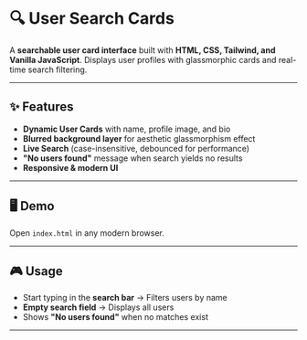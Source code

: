 # 🔍 User Search Cards

A **searchable user card interface** built with **HTML, CSS, Tailwind, and Vanilla JavaScript**. Displays user profiles with glassmorphic cards and real-time search filtering.

---

## ✨ Features
- **Dynamic User Cards** with name, profile image, and bio
- **Blurred background layer** for aesthetic glassmorphism effect
- **Live Search** (case-insensitive, debounced for performance)
- **"No users found"** message when search yields no results
- **Responsive & modern UI**

---

## 🖥️ Demo
Open `index.html` in any modern browser.

---

## 🎮 Usage
- Start typing in the **search bar** → Filters users by name
- **Empty search field** → Displays all users
- Shows **"No users found"** when no matches exist

---
